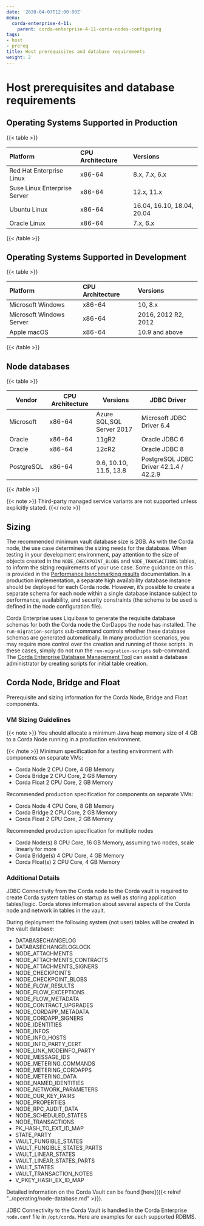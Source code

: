 ```yaml
---
date: '2020-04-07T12:00:00Z'
menu:
  corda-enterprise-4-11:
    parent: corda-enterprise-4-11-corda-nodes-configuring
tags:
- host
- prereq
title: Host prerequisites and database requirements
weight: 2
---
```



# Host prerequisites and database requirements


## Operating Systems Supported in Production


{{< table >}}

|Platform|CPU Architecture|Versions|
|:---------------------------------------|:-----------------------|:--------------|
|Red Hat Enterprise Linux|x86-64|8.x, 7.x, 6.x|
|Suse Linux Enterprise Server|x86-64|12.x, 11.x|
|Ubuntu Linux|x86-64|16.04, 16.10, 18.04, 20.04|
|Oracle Linux|x86-64|7.x, 6.x|

{{< /table >}}


## Operating Systems Supported in Development


{{< table >}}

|Platform|CPU Architecture|Versions|
|:------------------|:--------------------|:-----------|
|Microsoft Windows|x86-64|10, 8.x|
|Microsoft Windows Server|x86-64|2016, 2012 R2, 2012|
|Apple macOS|x86-64|10.9 and above|

{{< /table >}}


## Node databases

{{< table >}}

|Vendor|CPU Architecture|Versions|JDBC Driver|
|-------------------------------|------------------|------------------|------------------------|
|Microsoft|x86-64|Azure SQL,SQL Server 2017|Microsoft JDBC Driver 6.4|
|Oracle|x86-64|11gR2|Oracle JDBC 6|
|Oracle|x86-64|12cR2|Oracle JDBC 8|
|PostgreSQL|x86-64|9.6, 10.10, 11.5, 13.8|PostgreSQL JDBC Driver 42.1.4 / 42.2.9|


{{< /table >}}

{{< note >}}
Third-party managed service variants are not supported unless explicitly stated.
{{</ note >}}

## Sizing

The recommended minimum vault database size is 2GB. As with the Corda node, the use case determines the sizing needs for the database. When testing in your development environment, pay attention to the size of objects created in the `NODE_CHECKPOINT_BLOBS` and `NODE_TRANSACTIONS` tables, to inform the sizing requirements of your use case. Some guidance on this is provided in the [Performance benchmarking results](../../performance-testing/performance-results.html#sizing) documentation. In a production implementation, a separate high availability database instance should be deployed for each Corda node. However, it’s possible to create a separate schema for each node within a single database instance subject to performance, availability, and security constraints (the schema to be used is defined in the node configuration file).

Corda Enterprise uses Liquibase to generate the requisite database schemas for both the Corda node the CorDapps the node has installed. The `run-migration-scripts` sub-command controls whether these database schemas are generated automatically. In many production scenarios, you may require more control over the creation and running of those scripts. In these cases, simply do not run the `run-migration-scripts` sub-command. The [Corda Enterprise Database Management Tool](../../cordapps/database-management.html#creating-script-for-initial-table-creation-using-corda-database-management-tool) can assist a database administrator by creating scripts for initial table creation.


## Corda Node, Bridge and Float

Prerequisite and sizing information for the Corda Node, Bridge and Float components.


### VM Sizing Guidelines

{{< note >}}
You should allocate a minimum Java heap memory size of 4 GB to a Corda Node running in a production environment.

{{< /note >}}
Minimum specification for a testing environment with components on separate VMs:


* Corda Node 2 CPU Core, 4 GB Memory
* Corda Bridge 2 CPU Core, 2 GB Memory
* Corda Float 2 CPU Core, 2 GB Memory

Recommended production specification for components on separate VMs:


* Corda Node 4 CPU Core, 8 GB Memory
* Corda Bridge 2 CPU Core, 2 GB Memory
* Corda Float 2 CPU Core, 2 GB Memory

Recommended production specification for multiple nodes


* Corda Node(s) 8 CPU Core, 16 GB Memory, assuming two nodes, scale linearly for more
* Corda Bridge(s) 4 CPU Core, 4 GB Memory
* Corda Float(s) 2 CPU Core, 4 GB Memory


### Additional Details

JDBC Connectivity from the Corda node to the Corda vault is required to create Corda system tables on startup as well as storing application tables/logic. Corda stores information about several aspects of the Corda node and network in tables in the vault.

During deployment the following system (not user) tables will be created in the vault database:


* DATABASECHANGELOG
* DATABASECHANGELOGLOCK
* NODE_ATTACHMENTS
* NODE_ATTACHMENTS_CONTRACTS
* NODE_ATTACHMENTS_SIGNERS
* NODE_CHECKPOINTS
* NODE_CHECKPOINT_BLOBS
* NODE_FLOW_RESULTS
* NODE_FLOW_EXCEPTIONS
* NODE_FLOW_METADATA
* NODE_CONTRACT_UPGRADES
* NODE_CORDAPP_METADATA
* NODE_CORDAPP_SIGNERS
* NODE_IDENTITIES
* NODE_INFOS
* NODE_INFO_HOSTS
* NODE_INFO_PARTY_CERT
* NODE_LINK_NODEINFO_PARTY
* NODE_MESSAGE_IDS
* NODE_METERING_COMMANDS
* NODE_METERING_CORDAPPS
* NODE_METERING_DATA
* NODE_NAMED_IDENTITIES
* NODE_NETWORK_PARAMETERS
* NODE_OUR_KEY_PAIRS
* NODE_PROPERTIES
* NODE_RPC_AUDIT_DATA
* NODE_SCHEDULED_STATES
* NODE_TRANSACTIONS
* PK_HASH_TO_EXT_ID_MAP
* STATE_PARTY
* VAULT_FUNGIBLE_STATES
* VAULT_FUNGIBLE_STATES_PARTS
* VAULT_LINEAR_STATES
* VAULT_LINEAR_STATES_PARTS
* VAULT_STATES
* VAULT_TRANSACTION_NOTES
* V_PKEY_HASH_EX_ID_MAP

Detailed information on the Corda Vault can be found [here]({{< relref "../operating/node-database.md" >}}).

JDBC Connectivity to the Corda Vault is handled in the Corda Enterprise `node.conf` file in `/opt/corda`. Here are examples for each supported RDBMS.
